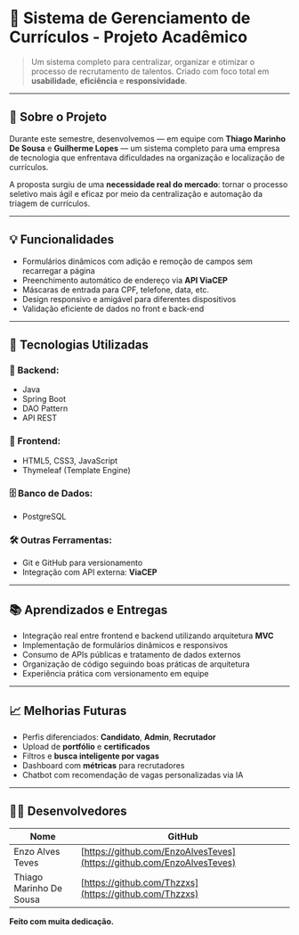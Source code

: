 # 🚀 Sistema de Gerenciamento de Currículos - Projeto Acadêmico

> Um sistema completo para centralizar, organizar e otimizar o processo de recrutamento de talentos. Criado com foco total em **usabilidade**, **eficiência** e **responsividade**.

---

## 🧠 Sobre o Projeto

Durante este semestre, desenvolvemos — em equipe com **Thiago Marinho De Sousa** e **Guilherme Lopes** — um sistema completo para uma empresa de tecnologia que enfrentava dificuldades na organização e localização de currículos.

A proposta surgiu de uma **necessidade real do mercado**: tornar o processo seletivo mais ágil e eficaz por meio da centralização e automação da triagem de currículos.

---

## 💡 Funcionalidades

- Formulários dinâmicos com adição e remoção de campos sem recarregar a página
- Preenchimento automático de endereço via **API ViaCEP**
- Máscaras de entrada para CPF, telefone, data, etc.
- Design responsivo e amigável para diferentes dispositivos
- Validação eficiente de dados no front e back-end

---

## 🧰 Tecnologias Utilizadas

### 🚀 Backend:
- Java
- Spring Boot
- DAO Pattern
- API REST

### 🎨 Frontend:
- HTML5, CSS3, JavaScript
- Thymeleaf (Template Engine)

### 🗄️ Banco de Dados:
- PostgreSQL

### 🛠️ Outras Ferramentas:
- Git e GitHub para versionamento
- Integração com API externa: **ViaCEP**

---

## 📚 Aprendizados e Entregas

- Integração real entre frontend e backend utilizando arquitetura **MVC**
- Implementação de formulários dinâmicos e responsivos
- Consumo de APIs públicas e tratamento de dados externos
- Organização de código seguindo boas práticas de arquitetura
- Experiência prática com versionamento em equipe

---

## 📈 Melhorias Futuras

- Perfis diferenciados: **Candidato**, **Admin**, **Recrutador**
- Upload de **portfólio** e **certificados**
- Filtros e **busca inteligente por vagas**
- Dashboard com **métricas** para recrutadores
- Chatbot com recomendação de vagas personalizadas via IA

---

## 👨‍💻 Desenvolvedores

| Nome                     | GitHub                      |
|--------------------------|-----------------------------|
| Enzo Alves Teves         | [https://github.com/EnzoAlvesTeves](https://github.com/EnzoAlvesTeves)         |
| Thiago Marinho De Sousa  | [https://github.com/Thzzxs](https://github.com/Thzzxs)   |

**Feito com muita dedicação.**
